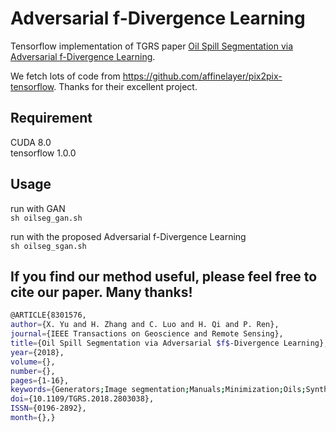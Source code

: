 # Adversarial f-Divergence Learning

Tensorflow implementation of TGRS paper [Oil Spill Segmentation via Adversarial f-Divergence Learning](https://ieeexplore.ieee.org/document/8301576/).  

We fetch lots of code from https://github.com/affinelayer/pix2pix-tensorflow. Thanks for their excellent project.

## Requirement
  CUDA 8.0  
  tensorflow 1.0.0  

## Usage
  run with  GAN  
  ```sh oilseg_gan.sh```  

  run with the proposed Adversarial f-Divergence Learning  
  ```sh oilseg_sgan.sh``` 

## If you find our method useful, please feel free to cite our paper. Many thanks!  

```bash
@ARTICLE{8301576, 
author={X. Yu and H. Zhang and C. Luo and H. Qi and P. Ren}, 
journal={IEEE Transactions on Geoscience and Remote Sensing}, 
title={Oil Spill Segmentation via Adversarial $f$-Divergence Learning}, 
year={2018}, 
volume={}, 
number={}, 
pages={1-16}, 
keywords={Generators;Image segmentation;Manuals;Minimization;Oils;Synthetic aperture radar;Training;Adversarial learning;f-divergence minimization;oil spill segmentation;synthetic aperture radar (SAR) image processing.}, 
doi={10.1109/TGRS.2018.2803038}, 
ISSN={0196-2892}, 
month={},}
```